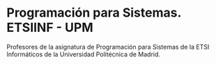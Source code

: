 
# Programación para Sistemas. ETSIINF - UPM

Profesores de la asignatura de Programación para Sistemas
de la ETSI Informáticos de la Universidad Politécnica de 
Madrid.
